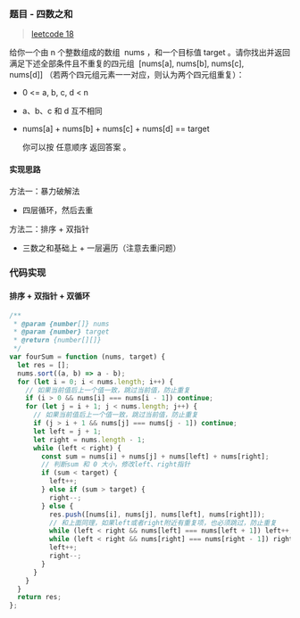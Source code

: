 ### 题目 - 四数之和

> [leetcode 18](https://leetcode-cn.com/problems/4sum/)

给你一个由 n 个整数组成的数组  nums ，和一个目标值 target 。请你找出并返回满足下述全部条件且不重复的四元组  [nums[a], nums[b], nums[c], nums[d]] （若两个四元组元素一一对应，则认为两个四元组重复）：

- 0 <= a, b, c, d < n
- a、b、c 和 d 互不相同
- nums[a] + nums[b] + nums[c] + nums[d] == target

  你可以按 任意顺序 返回答案 。

#### 实现思路

方法一：暴力破解法

- 四层循环，然后去重

方法二：排序 + 双指针

- 三数之和基础上 + 一层遍历（注意去重问题）

### 代码实现

#### 排序 + 双指针 + 双循环

```js
/**
 * @param {number[]} nums
 * @param {number} target
 * @return {number[][]}
 */
var fourSum = function (nums, target) {
  let res = [];
  nums.sort((a, b) => a - b);
  for (let i = 0; i < nums.length; i++) {
    // 如果当前值后上一个值一致，跳过当前值，防止重复
    if (i > 0 && nums[i] === nums[i - 1]) continue;
    for (let j = i + 1; j < nums.length; j++) {
      // 如果当前值后上一个值一致，跳过当前值，防止重复
      if (j > i + 1 && nums[j] === nums[j - 1]) continue;
      let left = j + 1;
      let right = nums.length - 1;
      while (left < right) {
        const sum = nums[i] + nums[j] + nums[left] + nums[right];
        // 判断sum 和 0 大小，修改left、right指针
        if (sum < target) {
          left++;
        } else if (sum > target) {
          right--;
        } else {
          res.push([nums[i], nums[j], nums[left], nums[right]]);
          // 和上面同理，如果left或者right附近有重复项，也必须跳过，防止重复
          while (left < right && nums[left] === nums[left + 1]) left++;
          while (left < right && nums[right] === nums[right - 1]) right--;
          left++;
          right--;
        }
      }
    }
  }
  return res;
};
```
